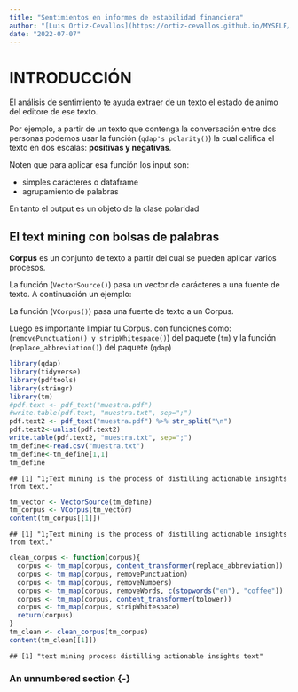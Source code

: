 ```yaml
--- 
title: "Sentimientos en informes de estabilidad financiera"
author: "[Luis Ortiz-Cevallos](https://ortiz-cevallos.github.io/MYSELF/)"
date: "2022-07-07"
---
```


# INTRODUCCIÓN

El análisis de sentimiento te ayuda extraer de un texto el estado de animo del editore de ese texto.

Por ejemplo, a partir de un texto que contenga la conversación entre dos personas podemos usar la función (`qdap's polarity()`) la cual califica el texto en dos escalas: **positivas y negativas**. 

Noten que para aplicar esa función los input son:
+   simples carácteres o dataframe
+   agrupamiento de palabras

En tanto el output es un objeto de la clase polaridad 



## El text mining con bolsas de palabras

**Corpus** es un conjunto de texto a partir del cual se pueden aplicar varios procesos.

La función (`VectorSource()`) pasa un vector de carácteres a una fuente de texto. A continuación un ejemplo:

La función (`VCorpus()`) pasa una fuente de texto a un Corpus.

Luego es importante limpiar tu Corpus. con funciones como: (`removePunctuation() y stripWhitespace()`) del paquete (`tm`) y la función 
(`replace_abbreviation()`) del paquete (`qdap`)


```r
library(qdap)
library(tidyverse)
library(pdftools)
library(stringr)
library(tm)
#pdf.text <- pdf_text("muestra.pdf") 
#write.table(pdf.text, "muestra.txt", sep=";")
pdf.text2 <- pdf_text("muestra.pdf") %>% str_split("\n") 
pdf.text2<-unlist(pdf.text2)
write.table(pdf.text2, "muestra.txt", sep=";")
tm_define<-read.csv("muestra.txt")
tm_define<-tm_define[1,1]
tm_define
```

```
## [1] "1;Text mining is the process of distilling actionable insights from text."
```



```r
tm_vector <- VectorSource(tm_define)
tm_corpus <- VCorpus(tm_vector)
content(tm_corpus[[1]])
```

```
## [1] "1;Text mining is the process of distilling actionable insights from text."
```


```r
clean_corpus <- function(corpus){
  corpus <- tm_map(corpus, content_transformer(replace_abbreviation))
  corpus <- tm_map(corpus, removePunctuation)
  corpus <- tm_map(corpus, removeNumbers)
  corpus <- tm_map(corpus, removeWords, c(stopwords("en"), "coffee"))
  corpus <- tm_map(corpus, content_transformer(tolower))
  corpus <- tm_map(corpus, stripWhitespace)
  return(corpus)
}
tm_clean <- clean_corpus(tm_corpus)
content(tm_clean[[1]])
```

```
## [1] "text mining process distilling actionable insights text"
```
### An unnumbered section {-}

